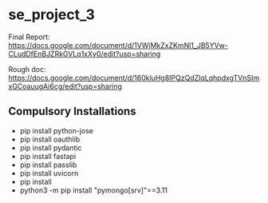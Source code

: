 # se_project_3

Final Report: https://docs.google.com/document/d/1VWjMkZxZKmNl1_JB5YVw-CLudDfEnBJZRkGVLq1xXy0/edit?usp=sharing

Rough doc: https://docs.google.com/document/d/160kluHg8IPQzQdZIqLqhpdxgTVnSImxGCoauugAi6cg/edit?usp=sharing





## Compulsory Installations
- pip install python-jose       <!-- python-jose for JWT -->
- pip install oauthlib          <!-- oauthlib for OAuth2 -->
- pip install pydantic          <!-- python-jose for Validation -->
- pip install fastapi           <!-- python-jose for building APIsWhy we need -->
- pip install passlib           <!-- python-jose for password Hashing -->
- pip install uvicorn
- pip install 
- python3 -m pip install "pymongo[srv]"==3.11
